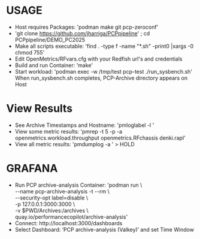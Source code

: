 # USAGE
* Host requires Packages: 'podman make git pcp-zeroconf'
* 'git clone https://github.com/jharriga/PCPpipeline' ; cd PCPpipeline/DEMO_PC2025
* Make all scripts executable: 'find . -type f -name "*.sh" -print0 |xargs -0 chmod 755'
* Edit OpenMetrics/RFvars.cfg with your Redfish url's and credentials
* Build and run Container: 'make'
* Start workload: 'podman exec  -w /tmp/test pcp-test ./run_sysbench.sh'  
	When run_sysbench.sh completes, PCP-Archive directory appears on Host
# View Results
* See Archive Timestamps and Hostname: 'pmloglabel -l <archive-name>'
* View some metric results: 'pmrep -t 5 -p -a <archive-name> openmetrics.workload.throughput openmetrics.RFchassis denki.rapl'
* View all metric results: 'pmdumplog -a <archive-name>' > HOLD
# GRAFANA
* Run PCP archive-analysis Container: 'podman run \  
    --name pcp-archive-analysis -t --rm \  
    --security-opt label=disable \  
    -p 127.0.0.1:3000:3000 \  
    -v $PWD/Archives:/archives \  
    quay.io/performancecopilot/archive-analysis'    
* Connect:  http://localhost:3000/dashboards  
* Select Dashboard: ‘PCP archive-analysis (Valkey)’ and set Time Window   
